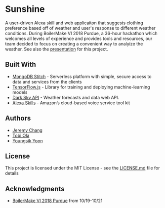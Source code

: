 # Sunshine
A user-driven Alexa skill and web applicaiton that suggests clothing preference based off of weather and user's response to different weather conditions. During BoilerMake VI 2018 Purdue, a 36-hour hackathon which welcomes all levels of experience and provides tools and resources, our team decided to focus on creating a convenient way to analyize the weather.
See also the [presentation](https://docs.google.com/presentation/d/1qcD72tT5V7uBxGVAr_azSyVUbyUy73mNn21dBnI50pM/edit?usp=sharing) for this project.

## Built With

* [MongoDB Stitch](https://www.mongodb.com/cloud/stitch) - Serverless platform with simple, secure access to data and services from the clients
* [TensorFlow.js](https://js.tensorflow.org/) - Library for training and deploying machine-learning models
* [Dark Sky API](https://darksky.net/dev) - Weather forecasts and data web API.
* [Alexa Skills](https://developer.amazon.com/alexa-skills-kit) - Amazon’s cloud-based voice service tool kit

## Authors
* [Jeremy Chang](https://github.com/MoldingTofu)
* [Tobi Ola](https://github.com/tobiola)
* [Youngsik Yoon](https://github.com/JeroSik)

## License
This project is licensed under the MIT License - see the [LICENSE.md](LICENSE.md) file for details

## Acknowledgments
* [BoilerMake VI 2018 Purdue](https://boilermake.org) from 10/19-10/21
